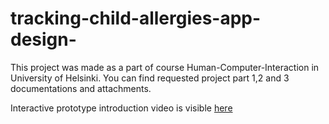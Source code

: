 # tracking-child-allergies-app-design-

This project was made as a part of course Human-Computer-Interaction in University of Helsinki. You can find requested project part 1,2 and 3 documentations and attachments. 

Interactive prototype introduction video is visible [here](https://github.com/millalin/tracking-child-allergies-app-design-)